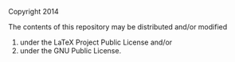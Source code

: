 Copyright 2014

The contents of this repository may be distributed and/or modified
1. under the LaTeX Project Public License and/or
2. under the GNU Public License.

